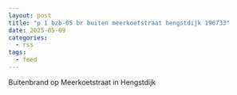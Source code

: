 ```yaml
---
layout: post
title: "p 1 bzb-05 br buiten meerkoetstraat hengstdijk 196733"
date: 2025-05-09
categories: 
  - rss
tags: 
  - feed
---
```


Buitenbrand op Meerkoetstraat in Hengstdijk
